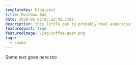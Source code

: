 ```yaml
---
templateKey: blog-post
title: Rainbow Boa
date: 2020-02-01T05:22:42.719Z
description: this little guy is probably real expensive
featuredpost: true
featuredimage: /img/coffee-gear.png
tags:
  - snake
---
```

Some text goes here too
